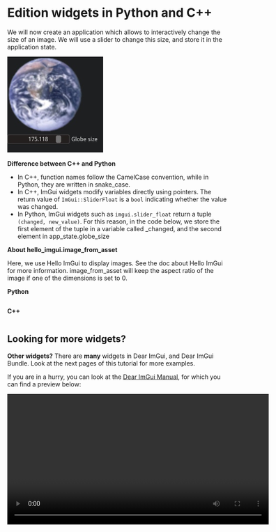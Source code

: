 # Edition widgets in Python and C++

We will now create an application which allows to interactively change the size of an image.
We will use a slider to change this size, and store it in the application state.

![](widget_edit.jpg)

**Difference between C++ and Python**
* In C++, function names follow the CamelCase convention, while in Python, they are written in snake_case.
* In C++, ImGui widgets modify variables directly using pointers. The return value of `ImGui::SliderFloat` is a `bool` indicating whether the value was changed.
* In Python, ImGui widgets such as `imgui.slider_float` return a tuple `(changed, new_value)`. For this reason, in the code below, we store the first element of the tuple in a variable called _changed, and the second element in app_state.globe_size

**About hello_imgui.image_from_asset**

Here, we use Hello ImGui to display images. See the doc about Hello ImGui for more information.
image_from_asset will keep the aspect ratio of the image if one of the dimensions is set to 0.


**Python**
```{literalinclude} widget_edit.py
```


**C++**
```{literalinclude} widget_edit.cpp
```

## Looking for more widgets?
**Other widgets?**
There are **many** widgets in Dear ImGui, and Dear ImGui Bundle. Look at the next pages of this tutorial for more examples.

If you are in a hurry, you can look at the [Dear ImGui Manual](https://pthom.github.io/imgui_manual_online/manual/imgui_manual.html),
for which you can find a preview below:

<video controls width="600">
  <source src="https://github.com/pthom/imgui_bundle/releases/download/v1.6.1/imgui_manual.mp4" type="video/mp4">
  Your browser does not support the video tag.
</video>
